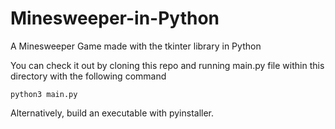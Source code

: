 # Minesweeper-in-Python
A Minesweeper Game made with the tkinter library in Python

You can check it out by cloning this repo and running main.py file within this directory with the following command

`python3 main.py`

Alternatively, build an executable with pyinstaller.
